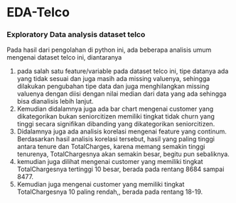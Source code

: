 # EDA-Telco
### Exploratory Data analysis dataset telco
Pada hasil dari pengolahan di python ini, ada beberapa analisis umum mengenai dataset telco ini, diantaranya
1. pada salah satu feature/variable pada dataset telco ini, tipe datanya ada yang tidak sesuai dan juga masih ada missing valuenya, sehingga dilakukan pengubahan tipe data dan juga menghilangkan missing valuenya dengan diisi dengan nilai median dari data yang ada sehingga bisa dianalisis lebih lanjut.
2. Kemudian didalamnya juga ada bar chart mengenai customer yang dikategorikan bukan seniorcitizen memiliki tingkat tidak churn yang tinggi secara signifikan dibanding yang dikategorikan seniorcitizen.
3. Didalamnya juga ada analisis korelasi mengenai feature yang continum. Berdasarkan hasil analisis korelasi tersebut, hasil yang paling tinggi antara tenure dan TotalCharges, karena memang semakin tinggi tenurenya, TotalChargesnya akan semakin besar, begitu pun sebaliknya.
4. kemudian juga dilihat mengenai customer yang memiliki tingkat TotalChargesnya tertinggi 10 besar, berada pada rentang 8684 sampai 8477.
5. Kemudian juga mengenai customer yang memiliki tingkat TotalChargesnya 10 paling rendah,, berada pada rentang 18-19.
